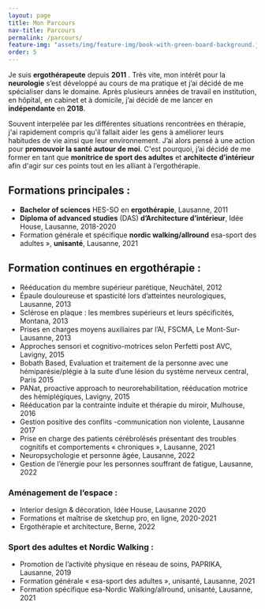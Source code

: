 ```yaml
---
layout: page
title: Mon Parcours
nav-title: Parcours
permalink: /parcours/
feature-img: "assets/img/feature-img/book-with-green-board-background.jpg"
order: 5
---
```


Je suis **ergothérapeute** depuis **2011** . Très vite, mon intérêt pour la **neurologie** s’est développé au cours de ma pratique et j’ai décidé de me spécialiser dans le domaine.
Après plusieurs années de travail en institution, en hôpital, en cabinet et à domicile, j’ai décidé de me lancer en **indépendante** en **2018**.

Souvent interpelée par les différentes situations rencontrées en thérapie, j'ai rapidement compris qu'il fallait aider les gens à améliorer leurs habitudes de vie ainsi que leur environnement.
J’ai alors pensé à une action pour **promouvoir la santé autour de moi**.
C'est pourquoi, j’ai décidé de me former en tant que **monitrice de sport des adultes** et **architecte d’intérieur** afin d'agir sur ces points tout en les alliant à l’ergothérapie.

## Formations principales :
- **Bachelor of sciences** HES-SO en **ergothérapie**, Lausanne, 2011
- **Diploma of advanced studies** (DAS) **d’Architecture d’intérieur**, Idée House, Lausanne, 2018-2020
- Formation générale et spécifique **nordic walking/allround** esa-sport des adultes », **unisanté**, Lausanne, 2021

## Formation continues en ergothérapie :
- Rééducation du membre supérieur parétique, Neuchâtel, 2012
- Épaule douloureuse et spasticité lors d’atteintes neurologiques, Lausanne, 2013
- Sclérose en plaque : les membres supérieurs et leurs spécificités, Montana, 2013
- Prises en charges moyens auxiliaires par l’AI, FSCMA, Le Mont-Sur-Lausanne, 2013
- Approches sensori et cognitivo-motrices selon Perfetti post AVC, Lavigny, 2015
- Bobath Based, Evaluation et traitement de la personne avec une hémiparésie/plégie à la suite d’une lésion du système nerveux central, Paris 2015
- PANat, proactive approach to neurorehabilitation, rééducation motrice des hémiplégiques, Lavigny, 2015
- Rééducation par la contrainte induite et thérapie du miroir, Mulhouse, 2016
- Gestion positive des conflits -communication non violente, Lausanne 2017
- Prise en charge des patients cérébrolésés présentant des troubles cognitifs et comportements « chroniques », Lausanne, 2021
- Neuropsychologie et personne âgée, Lausanne, 2022
- Gestion de l’énergie pour les personnes souffrant de fatigue, Lausanne, 2022

### Aménagement de l’espace :

- Interior design & décoration, Idée House, Lausanne 2020
- Formations et maîtrise de sketchup pro, en ligne, 2020-2021
- Ergothérapie et architecture, Berne, 2022

### Sport des adultes et Nordic Walking :

- Promotion de l’activité physique en réseau de soins, PAPRIKA, Lausanne, 2019
- Formation générale « esa-sport des adultes », unisanté, Lausanne, 2021
- Formation spécifique esa-Nordic Walking/allround, unisanté, Lausanne, 2021
